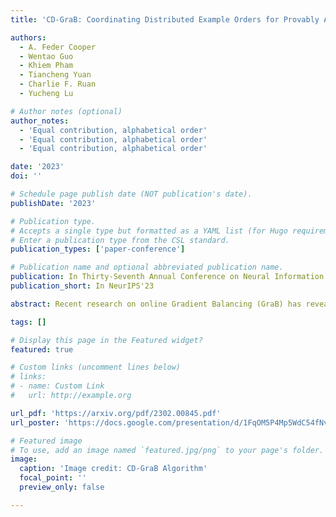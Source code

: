 ```yaml
---
title: 'CD-GraB: Coordinating Distributed Example Orders for Provably Accelerated Training'

authors:
  - A. Feder Cooper
  - Wentao Guo
  - Khiem Pham
  - Tiancheng Yuan
  - Charlie F. Ruan
  - Yucheng Lu

# Author notes (optional)
author_notes:
  - 'Equal contribution, alphabetical order'
  - 'Equal contribution, alphabetical order'
  - 'Equal contribution, alphabetical order'

date: '2023'
doi: ''

# Schedule page publish date (NOT publication's date).
publishDate: '2023'

# Publication type.
# Accepts a single type but formatted as a YAML list (for Hugo requirements).
# Enter a publication type from the CSL standard.
publication_types: ['paper-conference']

# Publication name and optional abbreviated publication name.
publication: In Thirty-Seventh Annual Conference on Neural Information Processing Systems
publication_short: In NeurIPS'23

abstract: Recent research on online Gradient Balancing (GraB) has revealed that there exist permutation-based example orderings that are guaranteed to outperform random reshuffling (RR). Whereas RR arbitrarily permutes training examples, GraB leverages stale gradients from prior epochs to order examples — achieving a provably faster convergence rate than RR. However, GraB is limited by design. While it demonstrates an impressive ability to scale-up training on centralized data, it does not naturally extend to modern distributed ML workloads. We therefore propose Coordinated Distributed GraB (CD-GraB), which uses insights from prior work on kernel thinning to translate the benefits of provably faster permutation-based example ordering to distributed settings. With negligible overhead, CD-GraB exhibits a linear speedup in convergence rate over centralized GraB and outperforms baselines empirically, including distributed RR, on a variety of benchmark tasks.

tags: []

# Display this page in the Featured widget?
featured: true

# Custom links (uncomment lines below)
# links:
# - name: Custom Link
#   url: http://example.org

url_pdf: 'https://arxiv.org/pdf/2302.00845.pdf'
url_poster: 'https://docs.google.com/presentation/d/1FqOM5P4Mp5WdC54fNvLYnyK8TCRhfqHftg7ayFJrBA8'

# Featured image
# To use, add an image named `featured.jpg/png` to your page's folder.
image:
  caption: 'Image credit: CD-GraB Algorithm'
  focal_point: ''
  preview_only: false

---
```

